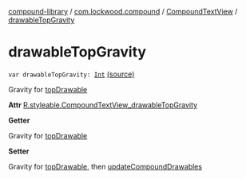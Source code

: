 [compound-library](../../index.md) / [com.lockwood.compound](../index.md) / [CompoundTextView](index.md) / [drawableTopGravity](./drawable-top-gravity.md)

# drawableTopGravity

`var drawableTopGravity: `[`Int`](https://kotlinlang.org/api/latest/jvm/stdlib/kotlin/-int/index.html) [(source)](https://github.com/lndmflngs/compound-text-view/tree/master/compound-library/src/main/java/com/lockwood/compound/CompoundTextView.kt#L222)

Gravity for [topDrawable](top-drawable.md)

**Attr**
[R.styleable.CompoundTextView_drawableTopGravity](#)

**Getter**

Gravity for [topDrawable](top-drawable.md)

**Setter**

Gravity for [topDrawable](top-drawable.md), then [updateCompoundDrawables](update-compound-drawables.md)

